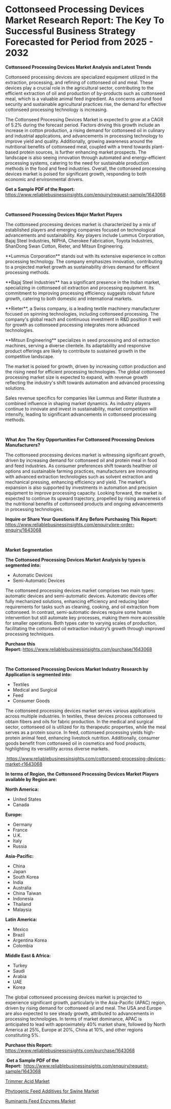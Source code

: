 <p><h1>Cottonseed Processing Devices Market Research Report: The Key To Successful Business Strategy Forecasted for Period from 2025 - 2032</h1></p><p><strong>Cottonseed Processing Devices Market Analysis and Latest Trends</strong></p>
<p><p>Cottonseed processing devices are specialized equipment utilized in the extraction, processing, and refining of cottonseed oil and meal. These devices play a crucial role in the agricultural sector, contributing to the efficient extraction of oil and production of by-products such as cottonseed meal, which is a valuable animal feed ingredient. As concerns around food security and sustainable agricultural practices rise, the demand for effective cottonseed processing technology is increasing.</p><p>The Cottonseed Processing Devices Market is expected to grow at a CAGR of 5.2% during the forecast period. Factors driving this growth include an increase in cotton production, a rising demand for cottonseed oil in culinary and industrial applications, and advancements in processing technology to improve yield and quality. Additionally, growing awareness around the nutritional benefits of cottonseed meal, coupled with a trend towards plant-based protein sources, is further enhancing market prospects. The landscape is also seeing innovation through automated and energy-efficient processing systems, catering to the need for sustainable production methods in the food and feed industries. Overall, the cottonseed processing devices market is poised for significant growth, responding to both economic and environmental drivers.</p></p>
<p><strong>Get a Sample PDF of the Report:&nbsp;</strong> <a href="https://www.reliablebusinessinsights.com/enquiry/request-sample/1643068?utm_campaign=62&utm_medium=2&utm_source=Github&utm_content=ia&utm_term=12012025&utm_id=cottonseed-processing-devices">https://www.reliablebusinessinsights.com/enquiry/request-sample/1643068</a></p>
<p>&nbsp;</p>
<p><strong>Cottonseed Processing Devices Major Market Players</strong></p>
<p><p>The cottonseed processing devices market is characterized by a mix of established players and emerging companies focused on technological advancements and sustainability. Key players include Lummus Corporation, Bajaj Steel Industries, NIPHA, Cherokee Fabrication, Toyota Industries, ShanDong Swan Cotton, Rieter, and Mitsun Engineering.</p><p>**Lummus Corporation** stands out with its extensive experience in cotton processing technology. The company emphasizes innovation, contributing to a projected market growth as sustainability drives demand for efficient processing methods.</p><p>**Bajaj Steel Industries** has a significant presence in the Indian market, specializing in cottonseed oil extraction and processing equipment. Its commitment to improving processing efficiency suggests robust future growth, catering to both domestic and international markets.</p><p>**Rieter**, a Swiss company, is a leading textile machinery manufacturer focused on spinning technologies, including cottonseed processing. The company's global reach and continuous investment in R&D position it well for growth as cottonseed processing integrates more advanced technologies.</p><p>**Mitsun Engineering** specializes in seed processing and oil extraction machines, serving a diverse clientele. Its adaptability and responsive product offerings are likely to contribute to sustained growth in the competitive landscape.</p><p>The market is poised for growth, driven by increasing cotton production and the rising need for efficient processing technologies. The global cottonseed processing market size is expected to expand, with revenue growth reflecting the industry's shift towards automation and advanced processing solutions.</p><p>Sales revenue specifics for companies like Lummus and Rieter illustrate a combined influence in shaping market dynamics. As industry players continue to innovate and invest in sustainability, market competition will intensify, leading to significant advancements in cottonseed processing methods.</p></p>
<p>&nbsp;</p>
<p><strong>What Are The Key Opportunities For Cottonseed Processing Devices Manufacturers?</strong></p>
<p><p>The cottonseed processing devices market is witnessing significant growth, driven by increasing demand for cottonseed oil and protein meal in food and feed industries. As consumer preferences shift towards healthier oil options and sustainable farming practices, manufacturers are innovating with advanced extraction technologies such as solvent extraction and mechanical pressing, enhancing efficiency and yield. The market's expansion is also supported by investments in automation and precision equipment to improve processing capacity. Looking forward, the market is expected to continue its upward trajectory, propelled by rising awareness of the nutritional benefits of cottonseed products and ongoing advancements in processing technologies.</p></p>
<p><strong>Inquire or Share Your Questions If Any Before Purchasing This Report:</strong> <a href="https://www.reliablebusinessinsights.com/enquiry/pre-order-enquiry/1643068?utm_campaign=62&utm_medium=2&utm_source=Github&utm_content=ia&utm_term=12012025&utm_id=cottonseed-processing-devices">https://www.reliablebusinessinsights.com/enquiry/pre-order-enquiry/1643068</a></p>
<p>&nbsp;</p>
<p><strong>Market Segmentation</strong></p>
<p><strong>The Cottonseed Processing Devices Market Analysis by types is segmented into:</strong></p>
<p><ul><li>Automatic Devices</li><li>Semi-Automatic Devices</li></ul></p>
<p><p>The cottonseed processing devices market comprises two main types: automatic devices and semi-automatic devices. Automatic devices offer fully mechanized solutions, enhancing efficiency and reducing labor requirements for tasks such as cleaning, cooking, and oil extraction from cottonseed. In contrast, semi-automatic devices require some human intervention but still automate key processes, making them more accessible for smaller operations. Both types cater to varying scales of production, facilitating the cottonseed oil extraction industry’s growth through improved processing techniques.</p></p>
<p><strong>Purchase this Report:&nbsp;</strong><a href="https://www.reliablebusinessinsights.com/purchase/1643068?utm_campaign=62&utm_medium=2&utm_source=Github&utm_content=ia&utm_term=12012025&utm_id=cottonseed-processing-devices">https://www.reliablebusinessinsights.com/purchase/1643068</a></p>
<p>&nbsp;</p>
<p><strong>The Cottonseed Processing Devices Market Industry Research by Application is segmented into:</strong></p>
<p><ul><li>Textiles</li><li>Medical and Surgical</li><li>Feed</li><li>Consumer Goods</li></ul></p>
<p><p>The cottonseed processing devices market serves various applications across multiple industries. In textiles, these devices process cottonseed to obtain fibers and oils for fabric production. In the medical and surgical sector, cottonseed oil is utilized for its therapeutic properties, while the meal serves as a protein source. In feed, cottonseed processing yields high-protein animal feed, enhancing livestock nutrition. Additionally, consumer goods benefit from cottonseed oil in cosmetics and food products, highlighting its versatility across diverse markets.</p></p>
<p><a href="https://www.reliablebusinessinsights.com/cottonseed-processing-devices-market-r1643068?utm_campaign=62&utm_medium=2&utm_source=Github&utm_content=ia&utm_term=12012025&utm_id=cottonseed-processing-devices">&nbsp;https://www.reliablebusinessinsights.com/cottonseed-processing-devices-market-r1643068</a></p>
<p><strong>In terms of Region, the Cottonseed Processing Devices Market Players available by Region are:</strong></p>
<p>
    <p> <strong> North America: </strong>
        <ul>
            <li>United States</li>
            <li>Canada</li>
        </ul>
        </p> 
    <p> <strong> Europe: </strong>
        <ul>
            <li>Germany</li>
            <li>France</li>
            <li>U.K.</li>
            <li>Italy</li>
            <li>Russia</li>
        </ul>
        </p> 
    <p> <strong> Asia-Pacific: </strong>
        <ul>
            <li>China</li>
            <li>Japan</li>
            <li>South Korea</li>
            <li>India</li>
            <li>Australia</li>
            <li>China Taiwan</li>
            <li>Indonesia</li>
            <li>Thailand</li>
            <li>Malaysia</li>
        </ul>
        </p> 
    <p> <strong> Latin America: </strong>
        <ul>
            <li>Mexico</li>
            <li>Brazil</li>
            <li>Argentina Korea</li>
            <li>Colombia</li>
        </ul>
        </p> 
    <p> <strong> Middle East & Africa: </strong>
        <ul>
            <li>Turkey</li>
            <li>Saudi</li>
            <li>Arabia</li>
            <li>UAE</li>
            <li>Korea</li>
        </ul>
    </p>
    </p>
<p><p>The global cottonseed processing devices market is projected to experience significant growth, particularly in the Asia-Pacific (APAC) region, driven by rising demand for cottonseed oil and meal. The USA and Europe are also expected to see steady growth, attributed to advancements in processing technologies. In terms of market dominance, APAC is anticipated to lead with approximately 40% market share, followed by North America at 25%, Europe at 20%, China at 10%, and other regions constituting 5%.</p></p>
<p><strong>Purchase this Report: </strong><a href="https://www.reliablebusinessinsights.com/purchase/1643068?utm_campaign=62&utm_medium=2&utm_source=Github&utm_content=ia&utm_term=12012025&utm_id=cottonseed-processing-devices">https://www.reliablebusinessinsights.com/purchase/1643068</a></p>
<p>&nbsp;<strong>Get a Sample PDF of the Report:&nbsp;&nbsp;</strong><a href="https://www.reliablebusinessinsights.com/enquiry/request-sample/1643068?utm_campaign=62&utm_medium=2&utm_source=Github&utm_content=ia&utm_term=12012025&utm_id=cottonseed-processing-devices">https://www.reliablebusinessinsights.com/enquiry/request-sample/1643068</a></p>
<p><strong></strong></p>
<p><p><a href="https://github.com/jamastodola515/Market-Research-Report-List-1/blob/main/trimmer-acid-market.md?utm_campaign=62&utm_medium=2&utm_source=Github&utm_content=ia&utm_term=12012025&utm_id=cottonseed-processing-devices">Trimmer Acid Market</a></p><p><a href="https://github.com/danikabiele541/Market-Research-Report-List-1/blob/main/phytogenic-feed-additives-for-swine-market.md?utm_campaign=62&utm_medium=2&utm_source=Github&utm_content=ia&utm_term=12012025&utm_id=cottonseed-processing-devices">Phytogenic Feed Additives for Swine Market</a></p><p><a href="https://github.com/organophelia8282/Market-Research-Report-List-1/blob/main/ruminants-feed-enzymes-market.md?utm_campaign=62&utm_medium=2&utm_source=Github&utm_content=ia&utm_term=12012025&utm_id=cottonseed-processing-devices">Ruminants Feed Enzymes Market</a></p></p>